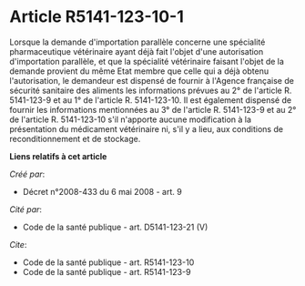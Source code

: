 # Article R5141-123-10-1

Lorsque la demande d'importation parallèle concerne une spécialité pharmaceutique vétérinaire ayant déjà fait l'objet d'une
autorisation d'importation parallèle, et que la spécialité vétérinaire faisant l'objet de la demande provient du même Etat
membre que celle qui a déjà obtenu l'autorisation, le demandeur est dispensé de fournir à l'Agence française de sécurité
sanitaire des aliments les informations prévues au 2° de l'article R. 5141-123-9 et au 1° de l'article R. 5141-123-10. Il est
également dispensé de fournir les informations mentionnées au 3° de l'article R. 5141-123-9 et au 2° de l'article R.
5141-123-10 s'il n'apporte aucune modification à la présentation du médicament vétérinaire ni, s'il y a lieu, aux conditions
de reconditionnement et de stockage.

**Liens relatifs à cet article**

_Créé par_:

  - Décret n°2008-433 du 6 mai 2008 - art. 9

_Cité par_:

  - Code de la santé publique - art. D5141-123-21 (V)

_Cite_:

  - Code de la santé publique - art. R5141-123-10
  - Code de la santé publique - art. R5141-123-9
